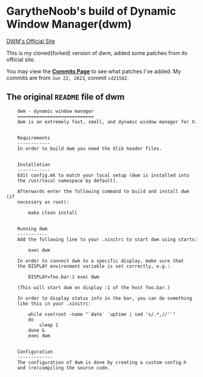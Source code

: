 # GarytheNoob's build of Dynamic Window Manager(dwm)

[DWM's Official Site](https://dwm.suckless.org)

This is my cloned(forked) version of dwm, added some patches from its official site.

You may view the [**Commits Page**](https://github.com/garythenoob/dwm-profile/commits) to see what patches I've added. My commits are from `Jun 22, 2023`, commit `cd21582`.

## The original `README` file of dwm

```
    dwm - dynamic window manager
    ============================
    dwm is an extremely fast, small, and dynamic window manager for X.


    Requirements
    ------------
    In order to build dwm you need the Xlib header files.


    Installation
    ------------
    Edit config.mk to match your local setup (dwm is installed into
    the /usr/local namespace by default).

    Afterwards enter the following command to build and install dwm (if
    necessary as root):

        make clean install


    Running dwm
    -----------
    Add the following line to your .xinitrc to start dwm using startx:

        exec dwm

    In order to connect dwm to a specific display, make sure that
    the DISPLAY environment variable is set correctly, e.g.:

        DISPLAY=foo.bar:1 exec dwm

    (This will start dwm on display :1 of the host foo.bar.)

    In order to display status info in the bar, you can do something
    like this in your .xinitrc:

        while xsetroot -name "`date` `uptime | sed 's/.*,//'`"
        do
            sleep 1
        done &
        exec dwm


    Configuration
    -------------
    The configuration of dwm is done by creating a custom config.h
    and (re)compiling the source code.
```
